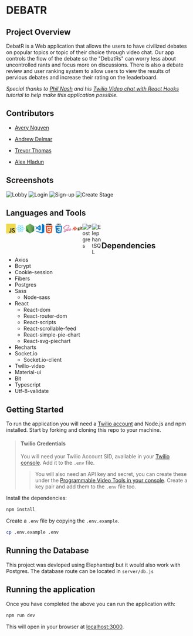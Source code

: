 # DEBATR

## Project Overview

DebatR is a Web application that allows the users to have civilized debates on popular topics or topic of their choice through video chat. Our app controls the flow of the debate so the "DebatRs" can worry less about uncontrolled rants and focus more on discussions. There is also a debate review and user ranking system to allow users to view the results of pervious debates and increase their rating on the leaderboard. 

*Special thanks to [Phil Nash](https://github.com/philnash) and his [Twilio Video chat with React Hooks](https://github.com/philnash/twilio-video-react-hooks) tutorial to help make this application possible.*

## Contributors

- [Avery Nguyen](https://github.com/Avery-Nguyen)

- [Andrew Delmar](https://github.com/andrewdelmar87)

- [Trevor Thomas](https://github.com/BDeWitt-Cohen)

- [Alex Hladun](https://github.com/alex-hladun)

## Screenshots

![Lobby](https://github.com/alex-hladun/DEBATR/blob/master/planning/img/Lobby.png?raw=true)
![Login](https://github.com/alex-hladun/DEBATR/blob/master/planning/img/Login.png?raw=true)
![Sign-up](https://github.com/alex-hladun/DEBATR/blob/master/planning/img/Sign_up.png?raw=true)
![Create Stage](https://github.com/alex-hladun/DEBATR/blob/master/planning/img/Create_stage.png?raw=true)

## Languages and Tools
<img align="left" alt="JavaScript" width="26px" src="https://raw.githubusercontent.com/github/explore/80688e429a7d4ef2fca1e82350fe8e3517d3494d/topics/javascript/javascript.png" />
<img align="left" alt="React" width="26px" src="https://raw.githubusercontent.com/github/explore/80688e429a7d4ef2fca1e82350fe8e3517d3494d/topics/react/react.png" />
<img align="left" alt="Node.js" width="26px" src="https://raw.githubusercontent.com/github/explore/80688e429a7d4ef2fca1e82350fe8e3517d3494d/topics/nodejs/nodejs.png" />
<img align="left" alt="Visual Studio Code" width="26px" src="https://raw.githubusercontent.com/github/explore/80688e429a7d4ef2fca1e82350fe8e3517d3494d/topics/visual-studio-code/visual-studio-code.png" />
<img align="left" alt="HTML5" width="26px" src="https://raw.githubusercontent.com/github/explore/80688e429a7d4ef2fca1e82350fe8e3517d3494d/topics/html/html.png" />
<img align="left" alt="CSS3" width="26px" src="https://raw.githubusercontent.com/github/explore/80688e429a7d4ef2fca1e82350fe8e3517d3494d/topics/css/css.png" />
<img align="left" alt="Sass" width="26px" src="https://raw.githubusercontent.com/github/explore/80688e429a7d4ef2fca1e82350fe8e3517d3494d/topics/sass/sass.png" />
<img align="left" alt="Git" width="26px" src="https://raw.githubusercontent.com/github/explore/80688e429a7d4ef2fca1e82350fe8e3517d3494d/topics/git/git.png" />
<img align="left" alt="Postgres" width="26px" src="https://upload.wikimedia.org/wikipedia/commons/thumb/2/29/Postgresql_elephant.svg/1200px-Postgresql_elephant.svg.png" />
<img align="left" alt="ElephantSQL" width="26px" src="https://www.elephantsql.com/images/elephant_256.png" />
<br/>


## Dependencies
- Axios
- Bcrypt
- Cookie-session
- Fibers
- Postgres
- Sass
  - Node-sass
- React
  - React-dom
  - React-router-dom
  - React-scripts
  - React-scrollable-feed
  - React-simple-pie-chart
  - React-svg-piechart
- Recharts
- Socket.io
  - Socket.io-client
- Twilio-video
- Material-ui
- Bit
- Typescript
- Utf-8-validate

## Getting Started

To run the application you will need a [Twilio account](https://www.twilio.com/try-twilio) and Node.js and npm installed. Start by forking and cloning this repo to your machine.

>#### Twilio Credentials
>You will need your Twilio Account SID, available in your [Twilio console](https://www.twilio.com/console). Add it to the `.env` file.
>>You will also need an API key and secret, you can create these under the [Programmable Video Tools in your console](https://www.twilio.com/console/video/project/api-keys). Create a key pair and add them to the `.env` file too.



Install the dependencies:

```bash
npm install
```

Create a `.env` file by copying the `.env.example`.

```bash
cp .env.example .env
```
## Running the Database

This project was devloped using Elephantsql but it would also work with Postgres. The database route can be located in `server/db.js`


## Running the application

Once you have completed the above you can run the application with:

```bash
npm run dev
```

This will open in your browser at [localhost:3000](http://localhost:3000).
